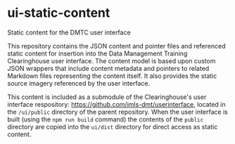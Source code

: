 # ui-static-content
Static content for the DMTC user interface

This repository contains the JSON content and pointer files and referenced static content
for insertion into the Data Management Training Clearinghouse user interface. The content
model is based upon custom JSON wrappers that include content metadata and pointers to
related Markdown files representing the content itself. It also provides the static 
source imagery referenced by the user interface. 

This content is included as a submodule of the Clearinghouse's user interface respository: https://github.com/imls-dmt/userinterface, located in the `/ui/public` directory of the parent repository. When the user interface is built (using the `npm run build` command) the contents of the `public` directory are copied into the `ui/dist` directory for direct access as static content. 
